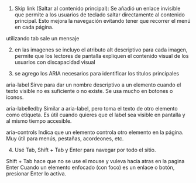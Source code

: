 1. Skip link (Saltar al contenido principal): Se añadió un enlace invisible que permite a los usuarios de teclado saltar directamente al contenido principal. Esto mejora la navegación evitando tener que recorrer el menú en cada página.

utilizando tab sale un mensaje 

2. en las imagenes se incluyo el atributo alt descriptivo para cada imagen, permite que los lectores de pantalla expliquen el contenido visual de los usuarios con discapacidad visual

3. se agrego los ARIA necesarios para identificar los titulos principales

aria-label
Sirve para dar un nombre descriptivo a un elemento cuando el texto visible no es suficiente o no existe.
Se usa mucho en botones o iconos.

aria-labelledby
Similar a aria-label, pero toma el texto de otro elemento como etiqueta.
Es útil cuando quieres que el label sea visible en pantalla y al mismo tiempo accesible.

aria-controls
Indica que un elemento controla otro elemento en la página.
Muy útil para menús, pestañas, acordeones, etc.

4. Usé Tab, Shift + Tab y Enter para navegar por todo el sitio.

Shift + Tab hace que no se use el mouse y vuleva hacia atras en la pagina 
Enter  Cuando un elemento enfocado (con foco) es un enlace o botón, presionar Enter lo activa.
